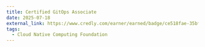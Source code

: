```yaml
---
title: Certified GitOps Associate
date: 2025-07-18
external_link: https://www.credly.com/earner/earned/badge/ce518fae-35bf-46c7-ac03-d9b9cf75aaae
tags:
  - Cloud Native Computing Foundation
---
```

